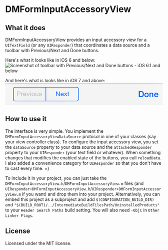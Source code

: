 DMFormInputAccessoryView
========================

What it does
------------

DMFormInputAccessoryView provides an input accessory view for a `UITextField` (or any `UIResponder`) that coordinates a data source and a toolbar with Previous/Next and Done buttons.

Here's what it looks like in iOS 6 and below:  
![Screenshot of toolbar with Previous/Next and Done buttons - iOS 6.1 and below](README/toolbarScreenshot.png)

And here's what is looks like in iOS 7 and above:
![Screenshot of toolbar with Previous/Next and Done buttons - iOS 7 and above](README/toolbarScreenshot-iOS7.png)

How to use it
-------------

The interface is very simple. You implement the `DMFormInputAccessoryViewDataSource` protocol in one of your classes (say your view controller class). To configure the input accessory view, you set the `dataSource` property to your data source and the `attachedResponder` property to your `UIResponder` (your text field or whatever). When something changes that modifies the enabled state of the buttons, you call `reloadData`. I also added a convenience category for `UIResponder` so that you don't have to cast every time. =)

To include it in your project, you can just take the `DMFormInputAccessoryView.h`/`DMFormInputAccessoryView.m` files (and `UIResponder+DMFormInputAccessoryView.h`/`UIResponder+DMFormInputAccessoryView.m` if you want) and drop them into your project. Alternatively, you can embed this project as a subproject and add `$(CONFIGURATION_BUILD_DIR)` and `"$(BUILD_ROOT)/../IntermediateBuildFilesPath/UninstalledProducts"` to your `Header Search Paths` build setting. You will also need `-ObjC` in `Other Linker Flags`.

License
-------

Licensed under the MIT license.